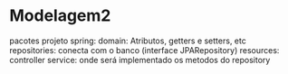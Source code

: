 # Modelagem2
pacotes projeto spring:
domain: Atributos, getters e setters, etc
repositories: conecta com o banco (interface JPARepository)
resources: controller 
service: onde será implementado os metodos do repository

